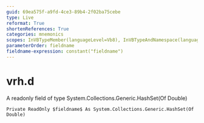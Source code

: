 ```yaml
---
guid: 69ea575f-a9fd-4ce3-89b4-2f02ba75cebe
type: Live
reformat: True
shortenReferences: True
categories: mnemonics
scopes: InVBTypeMember(languageLevel=Vb8), InVBTypeAndNamespace(languageLevel=Vb8)
parameterOrder: fieldname
fieldname-expression: constant("fieldname")
---
```


# vrh.d

A readonly field of type System.Collections.Generic.HashSet(Of Double)

```
Private ReadOnly $fieldname$ As System.Collections.Generic.HashSet(Of Double)
```
